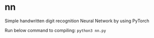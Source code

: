 # nn
Simple handwritten digit recognition Neural Network by using PyTorch

Run below command to compiling:
    `python3 nn.py`
